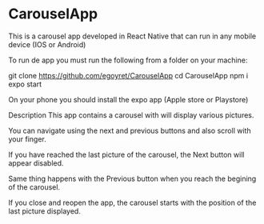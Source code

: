 # CarouselApp
This is a carousel app developed in React Native that can run in any mobile device (IOS or Android)

To run de app you must run the following from a folder on your machine:

  git clone https://github.com/egoyret/CarouselApp
  cd CarouselApp
  npm i
  expo start

On your phone you should install the expo app (Apple store or Playstore)

Description
This app contains a carousel with will display various pictures.

You can navigate using the next and previous buttons and also scroll with your finger.

If you have reached the last picture of the carousel, the Next button will appear disabled.

Same thing happens with the Previous button when you reach the begining of the carousel.

If you close and reopen the app, the carousel starts with the position of the last picture displayed.


